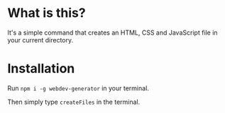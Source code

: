 # What is this?
It's a simple command that creates an HTML, CSS and JavaScript file in your current directory.

# Installation
Run `npm i -g webdev-generator` in your terminal.

Then simply type `createFiles` in the terminal.
